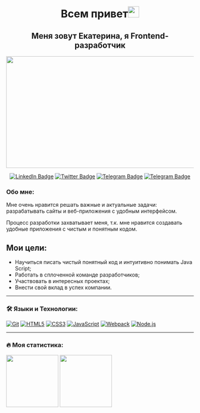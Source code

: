 <h1 align="center">Всем привет<img src="https://media.giphy.com/media/hvRJCLFzcasrR4ia7z/giphy.gif" height="30px"></h1>
<h2 align="center">Меня зовут Екатерина, я Frontend-разработчик</h2>
<p align="center"><img src="https://media.giphy.com/media/dWesBcTLavkZuG35MI/giphy.gif" width="600" height="300"/></p>

<p align="center">
<a href="https://www.linkedin.com/in/kate-iurkova/"><img src="https://img.shields.io/badge/LinkedIn-blue?style=for-the-badge&logo=linkedin&logoColor=white" alt="LinkedIn Badge"></a>
<a href="https://twitter.com/Chertaika"><img src="https://img.shields.io/badge/Twitter-blue?style=for-the-badge&logo=twitter&logoColor=white" alt="Twitter Badge"></a>
<a href="https://t.me/vexer"><img src="https://img.shields.io/badge/Telegram-blue?style=for-the-badge&logo=telegram&logoColor=white" alt="Telegram Badge"></a>
<a href="mailto:chertaika@gmail.com"><img src="https://img.shields.io/badge/Gmail-red?style=for-the-badge&logo=gmail&logoColor=white" alt="Telegram Badge"></a>
</p>

### Обо мне:

Мне очень нравится решать важные и актуальные задачи: разрабатывать сайты и веб-приложения с удобным интерфейсом.

Процесс разработки захватывает меня, т.к. мне нравится создавать удобные приложения с чистым и понятным кодом.


## Мои цели:
- Научиться писать чистый понятный код и интуитивно понимать Java Script;
- Работать в сплоченной команде разработчиков;
- Участвовать в интересных проектах;
- Внести свой вклад в успех компании.
  
---

### 🛠 Языки и Технологии:
[![Git](https://user-images.githubusercontent.com/86494748/128634186-d1b69fc3-322b-4344-89d0-615670eaaa93.png)](https://git-scm.com/)
[![HTML5](https://user-images.githubusercontent.com/86494748/128634189-e6ded326-aeb9-4f8d-8508-f0fcd7f1d891.png)](https://html5book.ru/html-html5/)
[![CSS3](https://user-images.githubusercontent.com/86494748/128634188-71178ce2-89cf-4283-9f5a-87ff5d3b4854.png)](https://html5book.ru/css-css3/)
[![JavaScript](https://user-images.githubusercontent.com/86494748/148681759-aea31033-3b1c-4687-a0e7-e5faeb06bf50.png)](https://262.ecma-international.org/)
[![Webpack](https://user-images.githubusercontent.com/86494748/148681761-05344a41-60b5-4018-a977-90b31df5fcdc.png)](https://webpack.js.org/)
[![Node.js](https://user-images.githubusercontent.com/86494748/158791550-15622b7d-b568-4c49-8bdd-b6732cb2869b.png)](https://nodejs.org/en/)

---

### 🔥 Моя статистика:
<img src="https://github-readme-stats-sigma-five.vercel.app/api?username=chertaika&show_icons=true" height="140px"/> <img src="https://github-readme-stats-sigma-five.vercel.app/api/top-langs/?username=chertaika&layout=compact" height="140px"/>

